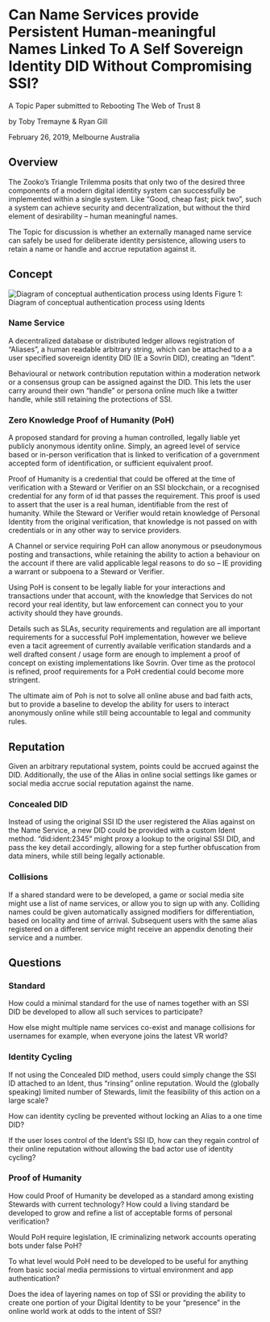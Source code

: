 Can Name Services provide Persistent Human-meaningful Names Linked To A Self Sovereign Identity DID Without Compromising SSI?
======================
A Topic Paper submitted to Rebooting The Web of Trust 8

by Toby Tremayne & Ryan Gill

February 26, 2019, Melbourne Australia

## Overview
The Zooko’s Triangle Trilemma  posits that only two of the desired three components of a modern digital identity system can successfully be implemented within a single system. Like “Good, cheap fast; pick two”, such a system can achieve security and decentralization, but without the third element of desirability – human meaningful names.

The Topic for discussion is whether an externally managed name service can safely be used for deliberate identity persistence, allowing users to retain a name or handle and accrue reputation against it.

## Concept
![Diagram of conceptual authentication process using Idents](/name-services-and-ssi-filies/figure1.png)
Figure 1: Diagram of conceptual authentication process using Idents

### Name Service
A decentralized database or distributed ledger allows registration of “Aliases”, a human readable arbitrary string, which can be attached to a a user specified sovereign identity DID (IE a Sovrin DID), creating an “Ident”.

Behavioural or network contribution reputation within a moderation network or a consensus group can be assigned against the DID. This lets the user carry around their own “handle” or persona online much like a twitter handle, while still retaining the protections of SSI.

### Zero Knowledge Proof of Humanity (PoH)
A proposed standard for proving a human controlled, legally liable yet publicly anonymous identity online. Simply, an agreed level of service based or in-person verification that is linked to verification of a government accepted form of identification, or sufficient equivalent proof.

Proof of Humanity is a credential that could be offered at the time of verification with a Steward or Verifier on an SSI blockchain, or a recognised credential for any form of id that passes the requirement. This proof is used to assert that the user is a real human, identifiable from the rest of humanity. While the Steward or Verifier would retain knowledge of Personal Identity from the original verification, that knowledge is not passed on with credentials or in any other way to service providers.

A Channel or service requiring PoH can allow anonymous or pseudonymous posting and transactions, while retaining the ability to action a behaviour on the account if there are valid applicable legal reasons to do so – IE providing a warrant or subpoena to a Steward or Verifier.

Using PoH is consent to be legally liable for your interactions and transactions under that account, with the knowledge that Services do not record your real identity, but law enforcement can connect you to your activity should they have grounds.

Details such as SLAs, security requirements and regulation are all important requirements for a successful PoH implementation, however we believe even a tacit agreement of currently available verification standards and a well drafted consent / usage form are enough to implement a proof of concept on existing implementations like Sovrin. Over time as the protocol is refined, proof requirements for a PoH credential could become more stringent.

The ultimate aim of Poh is not to solve all online abuse and bad faith acts, but to provide a baseline to develop the ability for users to interact anonymously online while still being accountable to legal and community rules.

## Reputation
Given an arbitrary reputational system, points could be accrued against the DID. Additionally, the use of the Alias in online social settings like games or social media accrue social reputation against the name.

### Concealed DID
Instead of using the original SSI ID the user registered the Alias against on the Name Service, a new DID could be provided with a custom Ident method. “did:ident:2345” might proxy a lookup to the original SSI DID, and pass the key detail accordingly, allowing for a step further obfuscation from data miners, while still being legally actionable.

### Collisions
If a shared standard were to be developed, a game or social media site might use a list of name services, or allow you to sign up with any. Colliding names could be given automatically assigned modifiers for differentiation, based on locality and time of arrival. Subsequent users with the same alias registered on a different service might receive an appendix denoting their service and a number.

## Questions

### Standard
How could a minimal standard for the use of names together with an SSI DID be developed to allow all such services to participate?

How else might multiple name services co-exist and manage collisions for usernames for example, when everyone joins the latest VR world?

### Identity Cycling
If not using the Concealed DID method, users could simply change the SSI ID attached to an Ident, thus “rinsing” online reputation. Would the (globally speaking) limited number of Stewards, limit the feasibility of this action on a large scale?

How can identity cycling be prevented without locking an Alias to a one time DID?

If the user loses control of the Ident’s SSI ID, how can they regain control of their online reputation without allowing the bad actor use of identity cycling?

### Proof of Humanity
How could Proof of Humanity be developed as a standard among existing Stewards with current technology? How could a living standard be developed to grow and refine a list of acceptable forms of personal verification?

Would PoH require legislation, IE criminalizing network accounts operating bots under false PoH?

To what level would PoH need to be developed to be useful for anything from basic social media permissions to virtual environment and app authentication?

Does the idea of layering names on top of SSI or providing the ability to create one portion of your Digital Identity to be your “presence” in the online world work at odds to the intent of SSI?
